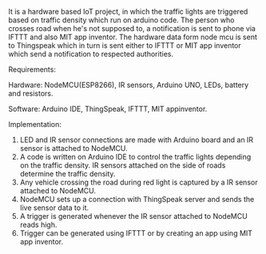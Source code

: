It is a hardware based IoT project, in which the traffic lights are triggered based on traffic density which run on arduino code. The person who crosses road when he's not supposed to, a notification is sent to phone via IFTTT and also MIT app inventor. The hardware data form node mcu is sent to Thingspeak which in turn is sent either to IFTTT or MIT app inventor which send a notification to respected authorities. 

Requirements:

Hardware: NodeMCU(ESP8266), IR sensors, Arduino UNO, LEDs, battery and resistors.

Software: Arduino IDE, ThingSpeak, IFTTT, MIT appinventor.

Implementation:
1. LED and IR sensor connections are made with Arduino board and an IR sensor is attached to NodeMCU.
2. A code is written on Arduino IDE to control the traffic lights depending on the traffic density. IR sensors attached on the side of roads determine the traffic density.
3. Any vehicle crossing the road during red light is captured by a IR sensor attached to NodeMCU.
4. NodeMCU sets up a connection with ThingSpeak server and sends the live sensor data to it.
5. A trigger is generated whenever the IR sensor attached to NodeMCU reads high.
6. Trigger can be generated using IFTTT or by creating an app using MIT app inventor.
